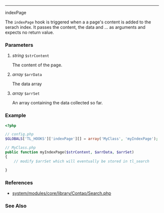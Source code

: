 ------------
indexPage

The `indexPage` hook is triggered when a a page's content is added to the serach index.
It passes the content, the data and ... as arguments and expects no return value.

### Parameters ###

1. *string* `$strContent`

	The content of the page.

2. *array* `$arrData`

	The data array

3. *array* `$arrSet`

	An array containing the data collected so far.


### Example ###

```php
<?php

// config.php
$GLOBALS['TL_HOOKS']['indexPage'][] = array('MyClass', 'myIndexPage');

// MyClass.php
public function myIndexPage($strContent, $arrData, $arrSet)
{
    // modify $arrSet which will eventually be stored in tl_search

}
```

### References ###

- [system/modules/core/library/Contao/Search.php](https://github.com/contao/core/blob/support/3.2/system/modules/core/library/Contao/Search.php#L131)

### See Also ###

